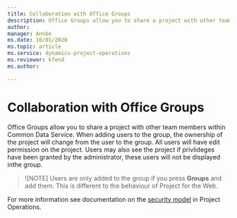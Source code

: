 ```yaml
---
title: Collaboration with Office Groups
description: Office Groups allow you to share a project with other team members within Common Data Service.
author: 
manager: Annbe
ms.date: 10/01/2020
ms.topic: article
ms.service: dynamics-project-operations
ms.reviewer: kfend 
ms.author: 

---
```


# Collaboration with Office Groups
Office Groups allow you to share a project with other team members within Common Data Service. When adding users to the group, the ownership of the project will change from the user to the group. All users will have edit permission on the project. Users may also see the project if privlideges have been granted by the administrator, these users will not be displayed inthe group.

>![NOTE] Users are only added to the group if you press **Groups** and add them. This is different to the behaviour of Project for the Web. 

For more information see documentation on the [security model](../environment/securitymode.md) in Project Operations.
